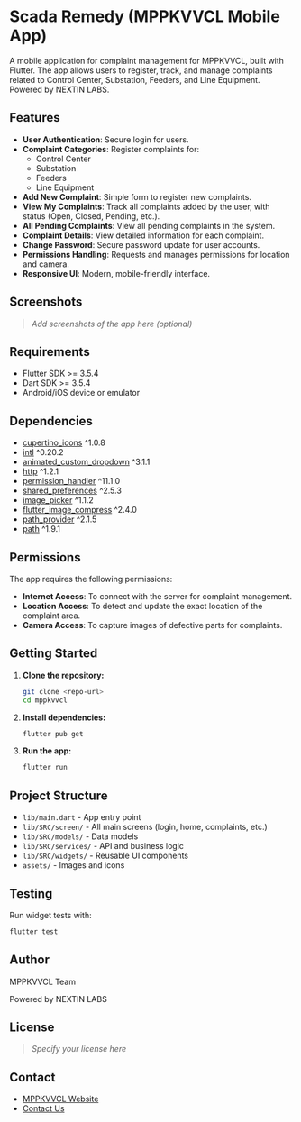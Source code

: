 # Scada Remedy (MPPKVVCL Mobile App)

A mobile application for complaint management for MPPKVVCL, built with Flutter. The app allows users to register, track, and manage complaints related to Control Center, Substation, Feeders, and Line Equipment. Powered by NEXTIN LABS.

## Features

- **User Authentication**: Secure login for users.
- **Complaint Categories**: Register complaints for:
  - Control Center
  - Substation
  - Feeders
  - Line Equipment
- **Add New Complaint**: Simple form to register new complaints.
- **View My Complaints**: Track all complaints added by the user, with status (Open, Closed, Pending, etc.).
- **All Pending Complaints**: View all pending complaints in the system.
- **Complaint Details**: View detailed information for each complaint.
- **Change Password**: Secure password update for user accounts.
- **Permissions Handling**: Requests and manages permissions for location and camera.
- **Responsive UI**: Modern, mobile-friendly interface.

## Screenshots

> _Add screenshots of the app here (optional)_

## Requirements

- Flutter SDK >= 3.5.4
- Dart SDK >= 3.5.4
- Android/iOS device or emulator

## Dependencies

- [cupertino_icons](https://pub.dev/packages/cupertino_icons) ^1.0.8
- [intl](https://pub.dev/packages/intl) ^0.20.2
- [animated_custom_dropdown](https://pub.dev/packages/animated_custom_dropdown) ^3.1.1
- [http](https://pub.dev/packages/http) ^1.2.1
- [permission_handler](https://pub.dev/packages/permission_handler) ^11.1.0
- [shared_preferences](https://pub.dev/packages/shared_preferences) ^2.5.3
- [image_picker](https://pub.dev/packages/image_picker) ^1.1.2
- [flutter_image_compress](https://pub.dev/packages/flutter_image_compress) ^2.4.0
- [path_provider](https://pub.dev/packages/path_provider) ^2.1.5
- [path](https://pub.dev/packages/path) ^1.9.1

## Permissions

The app requires the following permissions:
- **Internet Access**: To connect with the server for complaint management.
- **Location Access**: To detect and update the exact location of the complaint area.
- **Camera Access**: To capture images of defective parts for complaints.

## Getting Started

1. **Clone the repository:**
   ```bash
   git clone <repo-url>
   cd mppkvvcl
   ```
2. **Install dependencies:**
   ```bash
   flutter pub get
   ```
3. **Run the app:**
   ```bash
   flutter run
   ```

## Project Structure

- `lib/main.dart` - App entry point
- `lib/SRC/screen/` - All main screens (login, home, complaints, etc.)
- `lib/SRC/models/` - Data models
- `lib/SRC/services/` - API and business logic
- `lib/SRC/widgets/` - Reusable UI components
- `assets/` - Images and icons

## Testing

Run widget tests with:
```bash
flutter test
```

## Author

MPPKVVCL Team

Powered by NEXTIN LABS

## License

> _Specify your license here_

## Contact

- [MPPKVVCL Website](https://www.mppkvvcl.in/)
- [Contact Us](https://www.mppkvvcl.in/contact-us)
